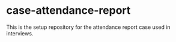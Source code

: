 # case-attendance-report
This is the setup repository for the attendance report case used in interviews.
